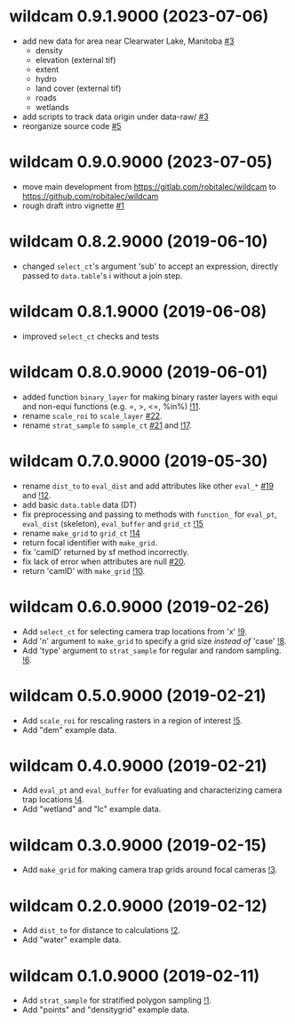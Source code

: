 # wildcam 0.9.1.9000 (2023-07-06)

* add new data for area near Clearwater Lake, Manitoba [#3](https://github.com/robitalec/wildcam/pull/3)
	- density
	- elevation (external tif)
	- extent
	- hydro
	- land cover (external tif)
	- roads
	- wetlands
* add scripts to track data origin under data-raw/ [#3](https://github.com/robitalec/wildcam/pull/3)
* reorganize source code [#5](https://github.com/robitalec/wildcam/pull/5)


# wildcam 0.9.0.9000 (2023-07-05)

* move main development from https://gitlab.com/robitalec/wildcam to https://github.com/robitalec/wildcam
* rough draft intro vignette [#1](https://github.com/robitalec/wildcam/pull/1)



# wildcam 0.8.2.9000 (2019-06-10)

* changed `select_ct`'s argument 'sub' to accept an expression, directly passed to `data.table`'s i without a join step. 



# wildcam 0.8.1.9000 (2019-06-08)

* improved `select_ct` checks and tests



# wildcam 0.8.0.9000 (2019-06-01) 

* added function `binary_layer` for making binary raster layers with equi and non-equi functions (e.g. =, >, <=, %in%) [!11](https://gitlab.com/robit.a/wildcam/merge_requests/11).
* rename `scale_roi` to `scale_layer` [#22](https://gitlab.com/robit.a/wildcam/issues/22). 
* rename `strat_sample` to `sample_ct` [#21](https://gitlab.com/robit.a/wildcam/issues/21) and [!17](https://gitlab.com/robit.a/wildcam/merge_requests/17). 



# wildcam 0.7.0.9000 (2019-05-30) 

* rename `dist_to` to `eval_dist` and add attributes like other `eval_*` [#19](https://gitlab.com/robit.a/wildcam/issues/19) and [!12](https://gitlab.com/robit.a/wildcam/merge_requests/12). 
* add basic `data.table` data (DT)
* fix preprocessing and passing to methods with `function_` for `eval_pt`, `eval_dist` (skeleton), `eval_buffer` and `grid_ct`  [!15](https://gitlab.com/robit.a/wildcam/merge_requests/15) 
* rename `make_grid` to `grid_ct` [!14](https://gitlab.com/robit.a/wildcam/merge_requests/14) 
* return focal identifier with `make_grid`. 
* fix 'camID' returned by sf method incorrectly. 
* fix lack of error when attributes are null [#20](https://gitlab.com/robit.a/wildcam/issues/20). 
* return 'camID' with `make_grid` [!10](https://gitlab.com/robit.a/wildcam/merge_requests/10). 



# wildcam 0.6.0.9000 (2019-02-26) 

* Add `select_ct` for selecting camera trap locations from 'x' [!9](https://gitlab.com/robit.a/wildcam/merge_requests/9). 
* Add 'n' argument to `make_grid` to specify a grid size *instead of* 'case' [!8](https://gitlab.com/robit.a/wildcam/merge_requests/8). 
* Add 'type' argument to `strat_sample` for regular and random sampling. [!6](https://gitlab.com/robit.a/wildcam/merge_requests/6). 



# wildcam 0.5.0.9000 (2019-02-21) 

* Add `scale_roi` for rescaling rasters in a region of interest  [!5](https://gitlab.com/robit.a/wildcam/merge_requests/5). 
* Add "dem" example data. 



# wildcam 0.4.0.9000 (2019-02-21) 

* Add `eval_pt` and `eval_buffer` for evaluating and characterizing camera trap locations [!4](https://gitlab.com/robit.a/wildcam/merge_requests/4). 
* Add "wetland" and "lc" example data. 



# wildcam 0.3.0.9000 (2019-02-15) 

* Add `make_grid` for making camera trap grids around focal cameras [!3](https://gitlab.com/robit.a/wildcam/merge_requests/3). 



# wildcam 0.2.0.9000 (2019-02-12) 

* Add `dist_to` for distance to calculations [!2](https://gitlab.com/robit.a/wildcam/merge_requests/2). 
* Add "water" example data. 



# wildcam 0.1.0.9000 (2019-02-11) 

* Add `strat_sample` for stratified polygon sampling [!1](https://gitlab.com/robit.a/wildcam/merge_requests/1). 
* Add "points" and "densitygrid" example data. 

